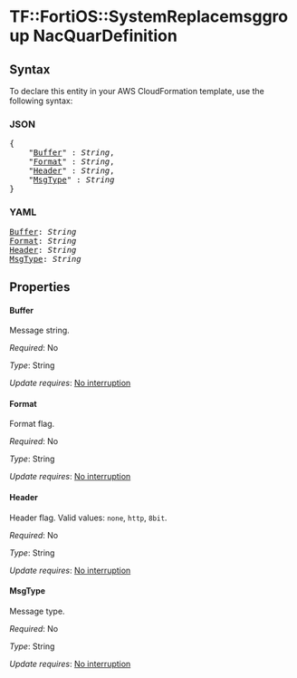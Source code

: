 # TF::FortiOS::SystemReplacemsggroup NacQuarDefinition

## Syntax

To declare this entity in your AWS CloudFormation template, use the following syntax:

### JSON

<pre>
{
    "<a href="#buffer" title="Buffer">Buffer</a>" : <i>String</i>,
    "<a href="#format" title="Format">Format</a>" : <i>String</i>,
    "<a href="#header" title="Header">Header</a>" : <i>String</i>,
    "<a href="#msgtype" title="MsgType">MsgType</a>" : <i>String</i>
}
</pre>

### YAML

<pre>
<a href="#buffer" title="Buffer">Buffer</a>: <i>String</i>
<a href="#format" title="Format">Format</a>: <i>String</i>
<a href="#header" title="Header">Header</a>: <i>String</i>
<a href="#msgtype" title="MsgType">MsgType</a>: <i>String</i>
</pre>

## Properties

#### Buffer

Message string.

_Required_: No

_Type_: String

_Update requires_: [No interruption](https://docs.aws.amazon.com/AWSCloudFormation/latest/UserGuide/using-cfn-updating-stacks-update-behaviors.html#update-no-interrupt)

#### Format

Format flag.

_Required_: No

_Type_: String

_Update requires_: [No interruption](https://docs.aws.amazon.com/AWSCloudFormation/latest/UserGuide/using-cfn-updating-stacks-update-behaviors.html#update-no-interrupt)

#### Header

Header flag. Valid values: `none`, `http`, `8bit`.

_Required_: No

_Type_: String

_Update requires_: [No interruption](https://docs.aws.amazon.com/AWSCloudFormation/latest/UserGuide/using-cfn-updating-stacks-update-behaviors.html#update-no-interrupt)

#### MsgType

Message type.

_Required_: No

_Type_: String

_Update requires_: [No interruption](https://docs.aws.amazon.com/AWSCloudFormation/latest/UserGuide/using-cfn-updating-stacks-update-behaviors.html#update-no-interrupt)

